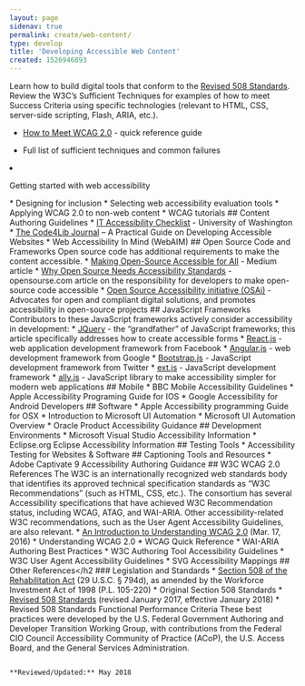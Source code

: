 ```yaml
---
layout: page
sidenav: true
permalink: create/web-content/
type: develop
title: 'Developing Accessible Web Content'
created: 1526946893
---
```


Learn how to build digital tools that conform to the [Revised 508 Standards][1]. Review the W3C’s Sufficient Techniques for examples of how to meet Success Criteria using specific technologies (relevant to HTML, CSS, server-side scripting, Flash, ARIA, etc.).

  * [How to Meet WCAG 2.0][2] - quick reference guide 
  * Full list of sufficient techniques and common failures</li> </ul> 
  * Getting started with web accessibility</li> 
          * Designing for inclusion</li> 
                  * Selecting web accessibility evaluation tools</li> 
                          * Applying WCAG 2.0 to non-web content</li> 
                                  * WCAG tutorials</li> </ul> 
                                        ## Content Authoring Guidelines
                                          * [IT Accessibility Checklist][3] - University of Washington
                          * [The Code4Lib Journal][4] – A Practical Guide on Developing Accessible Websites
                          * Web Accessibility In Mind (WebAIM)</li> </ul> 
                                                ## Open Source Code and Frameworks
                                                Open source code has additional requirements to make the content accessible.
                                                  * [Making Open-Source Accessible for All][5] - Medium article
                              * [Why Open Source Needs Accessibility Standards][6] - opensourse.com article on the responsibility for developers to make open-source code accessible
                              * [Open Source Accessibility initiative (OSAi)][7] - Advocates for open and compliant digital solutions, and promotes accessibility in open-source projects
                                                ## JavaScript Frameworks
                                                Contributors to these JavaScript frameworks actively consider accessibility in development:
                                                  * [JQuery][8] - the “grandfather” of JavaScript frameworks; this article specifically addresses how to create accessible forms
                              * [React.js][9] - web application development framework from Facebook
                              * [Angular.js][10] - web development framework from Google
                              * [Bootstrap.js][11] - JavaScript development framework from Twitter
                              * [ext.js][12] - JavaScript development framework
                              * [ally.js][13] - JavaScript library to make accessibility simpler for modern web applications
                                                ## Mobile
                                                  * BBC Mobile Accessibility Guidelines</li> 
                                                          * Apple Accessibility Programing Guide for IOS</li> 
                                                                  * Google Accessibility for Android Developers</li> </ul> 
                                                                        ## Software
                                                                          * Apple Accessibility programming Guide for OSX</li> 
                                                                                  * Introduction to Microsoft UI Automation</li> 
                                                                                          * Microsoft UI Automation Overview</li> 
                                                                                                  * Oracle Product Accessibility Guidance</li> </ul> 
                                                                                                        ## Development Environments
                                                                                                          * Microsoft Visual Studio Accessibility Information</li> 
                                                                                                                  * Eclipse.org Eclipse Accessibility Information</li> </ul> 
                                                                                                                        ## Testing Tools
                                                                                                                          * Accessibility Testing for Websites & Software</li> </ul> 
                                                                                                                                ## Captioning Tools and Resources
                                                                                                                                  * Adobe Captivate 9 Accessibility Authoring Guidance</li> </ul> 
                                                                                                                                        ## W3C WCAG 2.0 References
                                                                                                                                        The W3C is an internationally recognized web standards body that identifies its approved technical specification standards as “W3C Recommendations” (such as HTML, CSS, etc.). The consortium has several Accessibility specifications that have achieved W3C Recommendation status, including WCAG, ATAG, and WAI-ARIA. Other accessibility-related W3C recommendations, such as the User Agent Accessibility Guidelines, are also relevant.
                                                                                                                                          * [An Introduction to Understanding WCAG 2.0][14] (Mar. 17, 2016)
                                                                          * Understanding WCAG 2.0</li> 
                                                                                                                                                  * WCAG Quick Reference</li> 
                                                                                                                                                          * WAI-ARIA Authoring Best Practices</li> 
                                                                                                                                                                  * W3C Authoring Tool Accessibility Guidelines</li> 
                                                                                                                                                                          * W3C User Agent Accessibility Guidelines</li> 
                                                                                                                                                                                  * SVG Accessibility Mappings</li> </ul> 
                                                                                                                                                                                        ## Other References</h2 
                                                                                                                                                                                        ### Legislation and Standards
                                                                                                                                                                                          * [Section 508 of the Rehabilitation Act][15] (29 U.S.C. § 794d), as amended by the Workforce Investment Act of 1998 (P.L. 105-220)
                                                                                                  * Original Section 508 Standards</li> 
                                                                                                                                                                                                  * [Revised 508 Standards][16] (revised January 2017, effective January 2018)
                                                                                                      * Revised 508 Standards Functional Performance Criteria</li> </ul> 
                                                                                                                                                                                                        These best practices were developed by the U.S. Federal Government Authoring and Developer Transition Working Group, with contributions from the Federal CIO Council Accessibility Community of Practice (ACoP), the U.S. Access Board, and the General Services Administration.
                                                                                                        
  
                                                                                                                                                                                                                                                                                                        **Reviewed/Updated:** May 2018

 [1]: https://www.access-board.gov/guidelines-and-standards/communications-and-it/about-the-ict-refresh/final-rule/text-of-the-standards-and-guidelines
 [2]: https://www.w3.org/WAI/WCAG20/quickref/
 [3]: http://www.washington.edu/accessibility/checklist/
 [4]: http://journal.code4lib.org/articles/12697
 [5]: https://medium.com/@kaelig/making-open-source-accessible-for-all-8131429913b1
 [6]: https://opensource.com/life/15/2/why-open-source-needs-accessibility-standards
 [7]: https://www.ow2.org/bin/view/OSAi/
 [8]: https://www.nomensa.com/blog/2010/accessible-forms-using-the-jquery-validation-plug-in/
 [9]: https://facebook.github.io/react/docs/accessibility.html
 [10]: https://docs.angularjs.org/guide/accessibility
 [11]: https://paypal.github.io/bootstrap-accessibility-plugin/demo.html
 [12]: https://docs.sencha.com/extjs/6.0.2/guides/core_concepts/accessibility.html
 [13]: https://allyjs.io/
 [14]: https://www.w3.org/TR/UNDERSTANDING-WCAG20/intro.html
 [15]: https://www.gpo.gov/fdsys/pkg/USCODE-2011-title29/html/USCODE-2011-title29-chap16-subchapV-sec794d.htm
 [16]: https://www.access-board.gov/guidelines-and-standards/communications-and-it/about-the-ict-refresh/final-rule/single-file-version